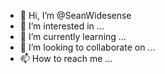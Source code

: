 - 👋 Hi, I’m @SeanWidesense
- 👀 I’m interested in ...
- 🌱 I’m currently learning ...
- 💞️ I’m looking to collaborate on ...
- 📫 How to reach me ...

<!---
SeanWidesense/SeanWidesense is a ✨ special ✨ repository because its `README.md` (this file) appears on your GitHub profile.
You can click the Preview link to take a look at your changes.
--->
